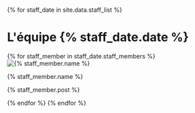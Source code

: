 {% for staff_date in site.data.staff_list %}
# L'équipe {% staff_date.date %}
<div class="container">
{% for staff_member in staff_date.staff_members %}
<div class="image-container">
<img src="{% staff_member.image %}" alt="{% staff_member.name %}">
<p>{% staff_member.name %}</p>
<p>{% staff_member.post %}</p>
{% endfor %}
{% endfor %}

